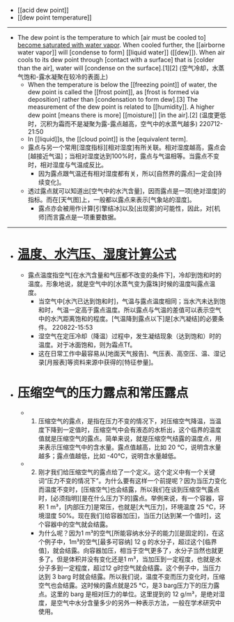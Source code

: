 - [[acid dew point]]
- [[dew point temperature]]
- ---
- The dew point is the temperature to which [air must be cooled to] [become saturated with water vapor](((FV8cQEK9w))). When cooled further, the [[airborne water vapor]] will [condense to form] [[liquid water]] ([[dew]]). When air cools to its dew point through [contact with a surface] that is [colder than the air], water will [condense on the surface].[1][2]
(空气冷却，水蒸气饱和-露水凝聚在较冷的表面上)
    - When the temperature is below the [[freezing point]] of water, the dew point is called the [[frost point]], as [frost is formed via deposition] rather than [condensation to form dew].[3] The measurement of the dew point is related to [[humidity]]. A higher dew point [means there is more] [[moisture]] [in the air].[2]
(温度更低时，沉积为霜而不是凝聚为露-露点越高，空气中的水蒸气越多)
220712-21:50
    - In [[liquid]]s, the [[cloud point]] is the [equivalent term].
    - 露点与另一个常用[湿度指标][相对湿度]有所关联。相对湿度越高，露点会[越接近气温]；当相对湿度达到100%时，露点与气温相等。当露点不变时，相对湿度与气温成反比。
        - 因为露点跟气温还有相对湿度都有关，所以[自然界的露点]一定会[持续变化]。
    - 透过露点就可以知道出[空气中的水汽含量]，因而露点是一项[绝对湿度]的指标。而在[天气图]上，一般都以露点来表示[气象站的湿度]。
        - 露点亦会被用作计算[引擎结冰]以及[出现雾]的可能性，因此，对[机师]而言露点是一项重要数据。
- ---
- # [温度、水汽压、湿度计算公式](https://www.cnblogs.com/ruo-li-suo-yi/p/7772777.html)
    - 露点温度指空气[在水汽含量和气压都不改变的条件下]，冷却到饱和时的温度。形象地说，就是空气中的[水蒸气变为露珠]时候的温度叫露点温度。
        - 当空气中[水汽已达到饱和时]，气温与露点温度相同；当水汽未达到饱和时，气温一定高于露点温度。所以露点与气温的差值可以表示空气中的水汽距离饱和的程度。[气温降到露点以下]是[水汽凝结]的必要条件。
220822-15:53
        - 湿空气在定压冷却（降温）过程中，发生凝结现象（达到饱和）时的温度。对于冰面饱和，则为霜点Tf。
        - 这在日常工作中最容易从[地面天气报告]、气压表、高空压、温、湿记录[月报表]等资料来源中获得的[特征参量]。
- # 压缩空气的压力露点和常压露点
    - 1. 压缩空气的露点，是指在压力不变的情况下，对压缩空气降温，当温度下降到一定值时，压缩空气中会有液态的水析出，这个临界的温度值就是压缩空气的露点。简单来说，就是压缩空气结露的温度点，用来表示压缩空气中的含水量。露点值越高，比如 20 °C，说明含水量越多；露点值越低，比如 -40°C，说明含水量越低。
    - 2. 刚才我们给压缩空气的露点给了一个定义。这个定义中有一个关键词“压力不变的情况下”。为什么要有这样一个前提呢？因为当压力变化而温度不变时，[压缩空气]也会结露，所以我们在谈到压缩空气露点时，[必须指明][是在什么压力下的]露点。举例来说，有一个容器，容积 1 m³，[内部压力]是常压，也就是[大气压力]，环境温度 25 °C，环境湿度 50%。现在我们[给容器加压]，当压力[达到某一个值时]，这个容器中的空气就会结露。
        - 为什么呢？因为1 m³的空气[所能容纳水分子的能力][是固定的]，在这个例子中，1m³的空气[最多可容纳] 12 g 的水分子，超过这个[临界值]，就会结露。向容器加压，相当于空气更多了，水分子当然也就更多了。但是体积并没有变化还是1 m³，当加压到一定程度，也就是水分子多到一定程度，超过12 g时空气就会结露。这个例子中，当压力达到 3 barg 时就会结露。所以我们说，温度不变而压力变化时，压缩空气也会结露。这时候的露点就是25 °C，是3 barg压力下的压力露点。这里的 barg 是相对压力的单位。这里提到的 12 g/m³，是绝对湿度，是空气中水分含量多少的另外一种表示方法，一般在学术研究中使用。
